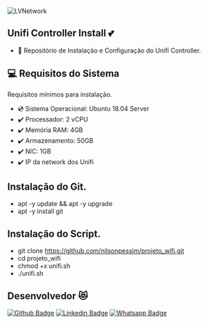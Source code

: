 ![LVNetwork](https://techlabs.net.br/wp-content/uploads/2021/09/logo_blog.png)

## Unifi Controller Install :two_hearts:
* :star_struck: Repositório de Instalação e Configuração do Unifi Controller.
 
## :computer: Requisitos do Sistema
Requisitos mínimos para instalação.
 
* :cd: Sistema Operacional: Ubuntu 18.04 Server
* :heavy_check_mark: Processador: 2 vCPU
* :heavy_check_mark: Memória RAM: 4GB
* :heavy_check_mark: Armazenamento: 50GB
* :heavy_check_mark: NIC: 1GB
* :heavy_check_mark: IP da network dos Unifi

## Instalação do Git. 
*   apt -y update && apt -y upgrade
*   apt -y install git

## Instalação do Script.
*   git clone https://github.com/nilsonpessim/projeto_wifi.git
*   cd projeto_wifi
*   chmod +x unifi.sh
*   ./unifi.sh

## Desenvolvedor :heart_eyes_cat:
[![Github Badge](https://img.shields.io/badge/-Github-000?style=flat-square&logo=Github&logoColor=white&link=https://github.com/nilsonpessim)](https://github.com/nilsonpessim)
[![Linkedin Badge](https://img.shields.io/badge/-LinkedIn-blue?style=flat-square&logo=Linkedin&logoColor=white&link=https://br.linkedin.com/in/nilsonpessim)](https://br.linkedin.com/in/nilsonpessim)
[![Whatsapp Badge](https://img.shields.io/badge/-Whatsapp-4CA143?style=flat-square&labelColor=4CA143&logo=whatsapp&logoColor=white&link=https://api.whatsapp.com/send?phone=5537999351046)](https://api.whatsapp.com/send?phone=5537999351046)

